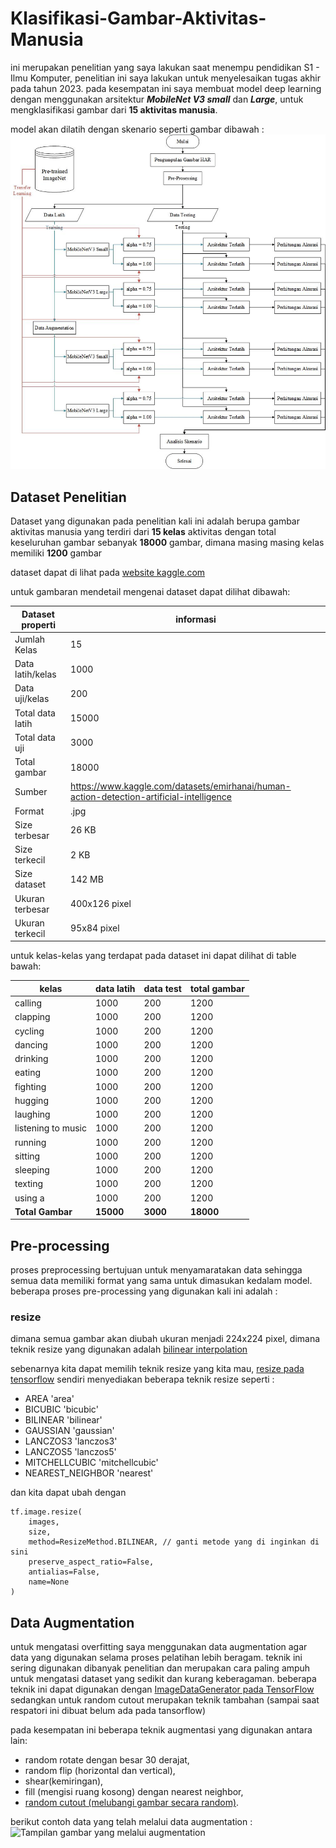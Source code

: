 # Klasifikasi-Gambar-Aktivitas-Manusia
ini merupakan penelitian yang saya lakukan saat menempu pendidikan S1 - Ilmu Komputer, penelitian ini saya lakukan untuk menyelesaikan tugas akhir pada tahun 2023. pada kesempatan ini saya membuat model deep learning dengan menggunakan arsitektur ***MobileNet V3 small*** dan ***Large***, untuk mengklasifikasi gambar dari **15 aktivitas manusia**.

model akan dilatih dengan skenario seperti gambar dibawah :
![skenario penelitan](Gambar/Rujukan/Drawing1.jpg)

## Dataset Penelitian
Dataset yang digunakan pada penelitian kali ini adalah berupa gambar aktivitas manusia yang terdiri dari **15 kelas** aktivitas dengan total keseluruhan gambar sebanyak **18000** gambar, dimana masing masing kelas memiliki **1200** gambar

dataset dapat di lihat pada [website kaggle.com](https://www.kaggle.com/datasets/emirhanai/human-action-detection-artificial-intelligence)

untuk gambaran mendetail mengenai dataset dapat dilihat dibawah:

| Dataset properti | informasi |
| ------------ | --- |
| Jumlah Kelas | 15 |
| Data latih/kelas | 1000 |
| Data uji/kelas | 200 |
| Total data latih | 15000 |
| Total data uji | 3000 |
| Total gambar | 18000 |
| Sumber | https://www.kaggle.com/datasets/emirhanai/human-action-detection-artificial-intelligence |
| Format | .jpg |
| Size terbesar | 26 KB |
| Size terkecil | 2 KB |
| Size dataset | 142 MB |
| Ukuran terbesar | 400x126 pixel |
| Ukuran terkecil | 95x84 pixel |

untuk kelas-kelas yang terdapat pada dataset ini dapat dilihat di table bawah:

| kelas | data latih | data test | total gambar|
|-------|------------|-----------|-------------|
| calling | 1000 | 200 | 1200 |
| clapping | 1000 | 200 | 1200 |
| cycling | 1000 | 200 | 1200 |
| dancing | 1000 | 200 | 1200 |
| drinking | 1000 | 200 | 1200 |
| eating | 1000 | 200 | 1200 |
| fighting | 1000 | 200 | 1200 |
| hugging | 1000 | 200 | 1200 |
| laughing | 1000 | 200 | 1200 |
| listening to music | 1000 | 200 | 1200 |
| running | 1000 | 200 | 1200 |
| sitting | 1000 | 200 | 1200 |
| sleeping | 1000 | 200 | 1200 |
| texting | 1000 | 200 | 1200 |
| using a | 1000 | 200 | 1200 |
| **Total Gambar** | **15000** | **3000** | **18000** |

## Pre-processing
proses preprocessing bertujuan untuk menyamaratakan data sehingga semua data memiliki format yang sama untuk dimasukan kedalam model.
beberapa proses pre-processing yang digunakan kali ini adalah :
### resize
dimana semua gambar akan diubah ukuran menjadi 224x224 pixel, dimana teknik resize yang digunakan adalah [bilinear interpolation](https://en.wikipedia.org/wiki/Bilinear_interpolation)

sebenarnya kita dapat memilih teknik resize yang kita mau, [resize pada tensorflow](https://www.tensorflow.org/api_docs/python/tf/image/resize) sendiri menyediakan beberapa teknik resize seperti :
- AREA	'area'
- BICUBIC	'bicubic'
- BILINEAR	'bilinear'
- GAUSSIAN	'gaussian'
- LANCZOS3	'lanczos3'
- LANCZOS5	'lanczos5'
- MITCHELLCUBIC	'mitchellcubic'
- NEAREST_NEIGHBOR	'nearest'

dan kita dapat ubah dengan
```
tf.image.resize(
    images, 
    size, 
    method=ResizeMethod.BILINEAR, // ganti metode yang di inginkan di sini
    preserve_aspect_ratio=False,
    antialias=False,
    name=None
)
```
## Data Augmentation
untuk mengatasi overfitting saya menggunakan data augmentation agar data yang digunakan selama proses pelatihan lebih beragam. teknik ini sering digunakan dibanyak penelitian dan merupakan cara paling ampuh untuk mengatasi dataset yang sedikit dan kurang keberagaman. beberapa teknik ini dapat digunakan dengan [ImageDataGenerator pada TensorFlow](https://www.tensorflow.org/api_docs/python/tf/keras/preprocessing/image/ImageDataGenerator) sedangkan untuk random cutout merupakan teknik tambahan (sampai saat respatori ini dibuat belum ada pada tansorflow)

pada kesempatan ini beberapa teknik augmentasi yang digunakan antara lain:
- random rotate dengan besar 30 derajat, 
- random flip (horizontal dan vertical), 
- shear(kemiringan), 
- fill (mengisi ruang kosong) dengan nearest neighbor, 
- [random cutout (melubangi gambar secara random)](https://github.com/yu4u/cutout-random-erasing).

berikut contoh data yang telah melalui data augmentation :
![Tampilan gambar yang melalui augmentation](Gambar/Rujukan/.jpg)
